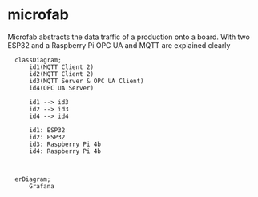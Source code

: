 # microfab
Microfab abstracts the data traffic of a production onto a board. With two ESP32 and a Raspberry Pi OPC UA and MQTT are explained clearly


```mermaid
  classDiagram;
      id1(MQTT Client 2)
      id2(MQTT Client 2)
      id3(MQTT Server & OPC UA Client)
      id4(OPC UA Server)
      
      id1 --> id3
      id2 --> id3
      id4 --> id4
      
      id1: ESP32
      id2: ESP32
      id3: Raspberry Pi 4b
      id4: Raspberry Pi 4b
      
      
```

```mermaid
  erDiagram;
      Grafana
      
      
```